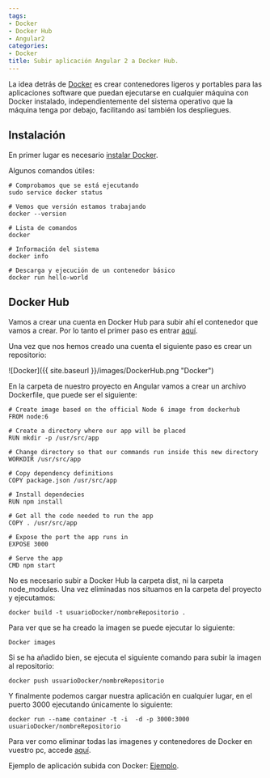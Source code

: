 ```yaml
---
tags:
- Docker
- Docker Hub
- Angular2
categories:
- Docker
title: Subir aplicación Angular 2 a Docker Hub.
---
```


La idea detrás de [Docker](https://www.docker.com/) es crear contenedores ligeros y portables para las aplicaciones software que puedan ejecutarse en cualquier máquina con Docker instalado, independientemente del sistema operativo que la máquina tenga por debajo, facilitando así también los despliegues.

## Instalación

En primer lugar es necesario [instalar Docker](https://docs.docker.com/engine/installation/linux/ubuntu/#/install-docker).

Algunos comandos útiles:

```
# Comprobamos que se está ejecutando
sudo service docker status

# Vemos que versión estamos trabajando
docker --version

# Lista de comandos
docker

# Información del sistema
docker info

# Descarga y ejecución de un contenedor básico
docker run hello-world
```

## Docker Hub

Vamos a crear una cuenta en Docker Hub para subir ahí el contenedor que vamos a crear. Por lo tanto el primer paso es entrar [aquí](https://hub.docker.com/).

Una vez que nos hemos creado una cuenta el siguiente paso es crear un repositorio:

![Docker]({{ site.baseurl }}/images/DockerHub.png "Docker")

En la carpeta de nuestro proyecto en Angular vamos a crear un archivo Dockerfile, que puede ser el siguiente: 

```
# Create image based on the official Node 6 image from dockerhub
FROM node:6

# Create a directory where our app will be placed
RUN mkdir -p /usr/src/app

# Change directory so that our commands run inside this new directory
WORKDIR /usr/src/app

# Copy dependency definitions
COPY package.json /usr/src/app

# Install dependecies
RUN npm install

# Get all the code needed to run the app
COPY . /usr/src/app

# Expose the port the app runs in
EXPOSE 3000

# Serve the app
CMD npm start
```
No es necesario subir a Docker Hub la carpeta dist, ni la carpeta node_modules. Una vez eliminadas nos situamos en la carpeta del proyecto y ejecutamos:

```
docker build -t usuarioDocker/nombreRepositorio .
```

Para ver que se ha creado la imagen se puede ejecutar lo siguiente:

```
Docker images
```

Si se ha añadido bien, se ejecuta el siguiente comando para subir la imagen al repositorio:

```
docker push usuarioDocker/nombreRepositorio
```

Y finalmente podemos cargar nuestra aplicación en cualquier lugar, en el puerto 3000 ejecutando únicamente lo siguiente:

```
docker run --name container -t -i  -d -p 3000:3000 usuarioDocker/nombreRepositorio
```

Para ver como eliminar todas las imagenes y contenedores de Docker en vuestro pc, accede [aquí](https://gist.github.com/erknrio/e470a14f76377883980fa1d5fd531087).

Ejemplo de aplicación subida con Docker: [Ejemplo](https://github.com/josevc93/Angular2Docker).
